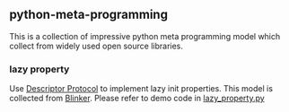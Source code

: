 ## python-meta-programming

This is a collection of impressive python meta programming model which collect from widely used open source libraries.

### lazy property

Use [Descriptor Protocol](https://docs.python.org/2.7/reference/datamodel.html#descriptors) to implement lazy init properties. This model is collected from [Blinker](https://github.com/jek/blinker). Please refer to demo code in [lazy_property.py](https://github.com/kamidox/python-meta-programming/blob/master/lazy_property.py)
